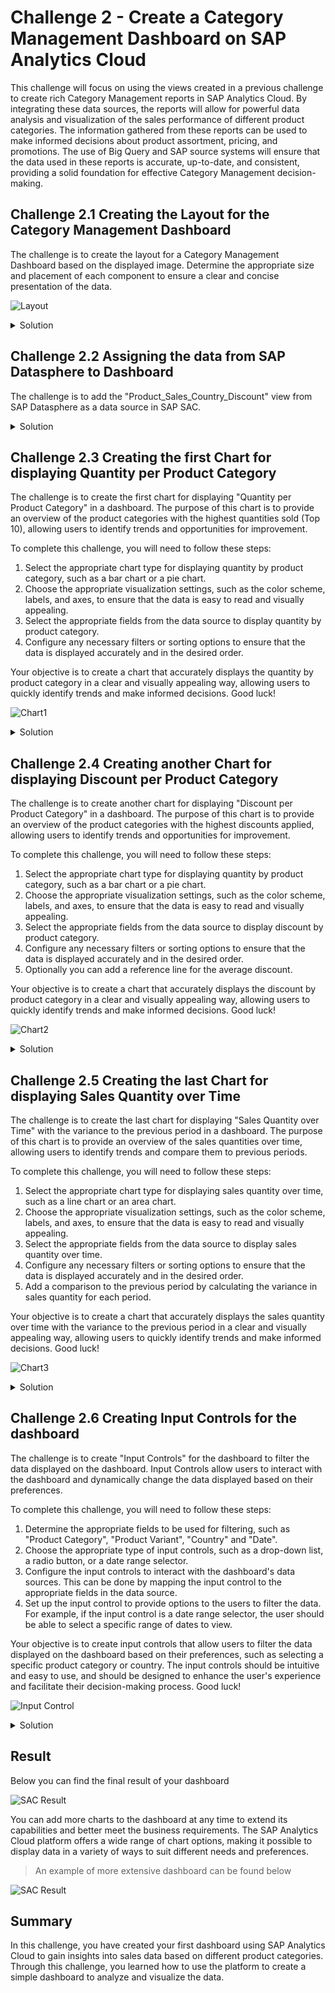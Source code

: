 # Challenge 2 - Create a Category Management Dashboard on SAP Analytics Cloud

This challenge will focus on using the views created in a previous challenge to create rich Category Management reports in SAP Analytics Cloud. By integrating these data sources, the reports will allow for powerful data analysis and visualization of the sales performance of different product categories. The information gathered from these reports can be used to make informed decisions about product assortment, pricing, and promotions. The use of Big Query and SAP source systems will ensure that the data used in these reports is accurate, up-to-date, and consistent, providing a solid foundation for effective Category Management decision-making.


## Challenge 2.1 Creating the Layout for the Category Management Dashboard

The challenge is to create the layout for a Category Management Dashboard based on the displayed image. Determine the appropriate size and placement of each component to ensure a clear and concise presentation of the data.

  ![Layout](../../images/layout-result.png)

<details>
  <summary>Solution</summary>

1. 👉 Open the [SAP Analytics Cloud](https://sunrise.us10.hcs.cloud.sap/sap/fpa/ui/app.html#/home) using the provided credentials.
   
    ![SAC Home](../../images/sachome.png)


2. 👉 Go to the **Stories** and create a new **Canvas**
    
    >Use the Optimized Design mode, which provides an improved experience when designing dashboards. This mode has some useful new features, but it does not include all the features that are currently supported in the Classic Design mode.
    
    ![New View](../../images/newcanvas.png)


3. 👉 Drag and drop a **Text** field to give the dashboard name *"Product Category over Time"*
4. 👉 Drag and drop 4 **Panels** into the canvas to shape a layout for the charts (see the screenshot below)
 
    ![Layout](../../images/saclayout.png)

</details>

## Challenge 2.2 Assigning the data from SAP Datasphere to Dashboard

The challenge is to add the "Product_Sales_Country_Discount" view from SAP Datasphere as a data source in SAP SAC.

<details>
  <summary>Solution</summary>

1. 👉 Go to the **Tools** and press **Add new Data**, then select **Data from a data source**
    
    ![SAC Data](../../images/sacdata.png)


2.  👉 Choose **SAP Datasphere** as a source from the "Connect to Live Data" section
    
    ![SAC Data](../../images/sacdwcdata.png)


3.  👉 Select the connection, your space and the dataset
    - Connection: **PAADWC**
    - Space: **CATEGORY_MGMT_\<STUDENT>**
    - Dataset: **Product_Sales_Country_Discount**
  
    ![SAC Data](../../images/sacdwcdataset.png)

</details>

## Challenge 2.3 Creating the first Chart for displaying **Quantity per Product Category**

The challenge is to create the first chart for displaying "Quantity per Product Category" in a dashboard. The purpose of this chart is to provide an overview of the product categories with the highest quantities sold (Top 10), allowing users to identify trends and opportunities for improvement.

To complete this challenge, you will need to follow these steps:

1. Select the appropriate chart type for displaying quantity by product category, such as a bar chart or a pie chart.
2. Choose the appropriate visualization settings, such as the color scheme, labels, and axes, to ensure that the data is easy to read and visually appealing.
3. Select the appropriate fields from the data source to display quantity by product category.
4. Configure any necessary filters or sorting options to ensure that the data is displayed accurately and in the desired order.

Your objective is to create a chart that accurately displays the quantity by product category in a clear and visually appealing way, allowing users to quickly identify trends and make informed decisions. Good luck!

 ![Chart1](../../images/challange23.png)

<details>
  <summary>Solution</summary>

After assigning the dataset, you can start building your first charts

1. 👉 Drag and drop from the left panel a **Chart** widget into the first container

   ![SAC Chart](../../images/sacchart1drag.png)

2. 👉 Select the chart and add the following properties in a **Builder** on the right panel 
    - Measure: **Quantity**
    - Dimensions: **Product_Category_Enhanced_Ecommerce**

   ![SAC Chart](../../images/chart1properties.png)

3. 👉 Click on the **...** "More Actions" and rank the **Product_Category_Enhanced_Ecommerce** as **Top 10**, to display top products per category.

   ![SAC Chart](../../images/char1top10.png)

4. 👉 Exclude the **(not set)** and **${productitem.product.origCatName}** attributes by selecting them and pressing **X**

   ![SAC Chart](../../images/char1exclude.png)

5. 👉 Give some proper name ("Quantity per Product Category") and your first chart is ready

   ![SAC Chart](../../images/chart1ready.png)

</details>

## Challenge 2.4 Creating another Chart for displaying **Discount per Product Category**

The challenge is to create another chart for displaying "Discount per Product Category" in a dashboard. The purpose of this chart is to provide an overview of the product categories with the highest discounts applied, allowing users to identify trends and opportunities for improvement.

To complete this challenge, you will need to follow these steps:

1. Select the appropriate chart type for displaying quantity by product category, such as a bar chart or a pie chart.
2. Choose the appropriate visualization settings, such as the color scheme, labels, and axes, to ensure that the data is easy to read and visually appealing.
3. Select the appropriate fields from the data source to display discount by product category.
4. Configure any necessary filters or sorting options to ensure that the data is displayed accurately and in the desired order.
5. Optionally you can add a reference line for the average discount.

Your objective is to create a chart that accurately displays the discount by product category in a clear and visually appealing way, allowing users to quickly identify trends and make informed decisions.  Good luck!
 
 ![Chart2](../../images/challange24.png)

<details>
  <summary>Solution</summary>

Similar to the previous approach create another chart to visualize the **Discount** per Product Category**

1. 👉 Drag and drop from the left panel a **Chart** widget into the secound container

   ![SAC Chart](../../images/sacchart2drag.png)

2. 👉 Select the chart and add the following properties in a **Builder** on the right panel 
    - Dimensions: **Product_Category_Enhanced_Ecommerce**

   ![SAC Chart](../../images/chart2properties.png)

3. 👉 Add a new **Calculation** as a **Measure**
    - Type: **Calculated Measure**
    - Name: **DiscountC**
    - Formula: **["Product_Sales_Country_Discount":discount]**

   ![SAC Chart](../../images/chart2calculatedc.png)

4. 👉 Format it as a **Percentage****

   ![SAC Chart](../../images/chart2formatt.png)

5. 👉 Click on the **...** "More Actions" and rank the **Product_Category_Enhanced_Ecommerce** as **Top 10**, to display top products per category.

   ![SAC Chart](../../images/char2top10.png)

6. 👉 Exclude the **(not set)** and **${productitem.product.origCatName}** attributes by selecting them and pressing **X**

   ![SAC Chart](../../images/char2exclude.png)

7. 👉 Give some proper name ("Discount per Product Category") and your second chart is ready. Optionally you can add a reference line for the average discount.

   ![SAC Chart](../../images/chart2ready.png)

</details>

## Challenge 2.5 Creating the last Chart for displaying **Sales Quantity over Time**

The challenge is to create the last chart for displaying "Sales Quantity over Time" with the variance to the previous period in a dashboard. The purpose of this chart is to provide an overview of the sales quantities over time, allowing users to identify trends and compare them to previous periods.

To complete this challenge, you will need to follow these steps:

1. Select the appropriate chart type for displaying sales quantity over time, such as a line chart or an area chart.
2. Choose the appropriate visualization settings, such as the color scheme, labels, and axes, to ensure that the data is easy to read and visually appealing.
3. Select the appropriate fields from the data source to display sales quantity over time.
4. Configure any necessary filters or sorting options to ensure that the data is displayed accurately and in the desired order.
5. Add a comparison to the previous period by calculating the variance in sales quantity for each period.

Your objective is to create a chart that accurately displays the sales quantity over time with the variance to the previous period in a clear and visually appealing way, allowing users to quickly identify trends and make informed decisions. Good luck!

 ![Chart3](../../images/challange25.png)

<details>
  <summary>Solution</summary>

1. 👉 Drag and drop from the left panel another **Chart** widget into the bottom container

   ![SAC Chart](../../images/sacchart3drag.png)

2. 👉 Select the chart and add the following properties in a **Builder** on the right panel 
    - Currently Selected Chart: **Line**
    - Measure: **Quantity**
    - Dimensions: **DATE** and set Hierarchy to **Level 3**

   ![SAC Chart](../../images/chart3properties.png)

3. 👉 Add a new **Variance** to compare the **Current Time Interval** with the **Previous Time Interval** by using the properties displayed below

   ![SAC Chart](../../images/chart3variance.png)


4. 👉 Give some proper name ("Sales Quantity over Time (with variance to Previous months)") and your last chart is ready

   ![SAC Chart](../../images/chart3ready.png)

</details>


## Challenge 2.6 Creating **Input Controls** for the dashboard

The challenge is to create "Input Controls" for the dashboard to filter the data displayed on the dashboard. Input Controls allow users to interact with the dashboard and dynamically change the data displayed based on their preferences.

To complete this challenge, you will need to follow these steps:

1. Determine the appropriate fields to be used for filtering, such as "Product Category", "Product Variant", "Country" and "Date".
2. Choose the appropriate type of input controls, such as a drop-down list, a radio button, or a date range selector.
3. Configure the input controls to interact with the dashboard's data sources. This can be done by mapping the input control to the appropriate fields in the data source.
4. Set up the input control to provide options to the users to filter the data. For example, if the input control is a date range selector, the user should be able to select a specific range of dates to view.


Your objective is to create input controls that allow users to filter the data displayed on the dashboard based on their preferences, such as selecting a specific product category or country. The input controls should be intuitive and easy to use, and should be designed to enhance the user's experience and facilitate their decision-making process. Good luck!

![Input Control](../../images/inputcontrol2.png)

<details>
  <summary>Solution</summary>

Finally, after having the charts, you can add some input controls to filter the data displayed on the dashboard 

1. 👉 Drag and drop from the left panel **Input Control** widget into the top container

   ![SAC Chart](../../images/inputcontrol.png)

2. Choose the **DATE** as a dimension and give a fixed range for the filter

   ![SAC Chart](../../images/daterange.png)

3. Repeat steps 1 and 2 to create three other **Input Controls**
   
   - Input control for filtering the **Country**
   - Input control for filtering the **Product Category**
   - Input control for filtering the **Product Variant**

   ![SAC Chart](../../images/ic_all.png)

    After defining those filters you can filter the dashboard by country, time, product category, and product variant. This allows for deeper insights into the data by allowing you to view specific subsets of information based on your needs.

4. Save the **Story** e.g. with a name "CategoryMgmt_\<STUDENT>"

</details>


## Result

Below you can find the final result of your dashboard

 ![SAC Result](../../images/result.png)

You can add more charts to the dashboard at any time to extend its capabilities and better meet the business requirements. The SAP Analytics Cloud platform offers a wide range of chart options, making it possible to display data in a variety of ways to suit different needs and preferences.

>An example of more extensive dashboard can be found below

 ![SAC Result](../../images/result2.png)

## Summary

In this challenge, you have created your first dashboard using SAP Analytics Cloud to gain insights into sales data based on different product categories. 
Through this challenge, you learned how to use the platform to create a simple dashboard to analyze and visualize the data.
